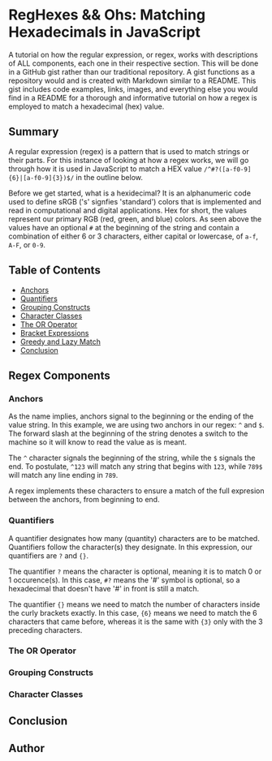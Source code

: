 # RegHexes && Ohs: Matching Hexadecimals in JavaScript

A tutorial on how the regular expression, or regex, works with descriptions of ALL components, each one in their respective section. This will be done in a GitHub gist rather than our traditional repository. A gist functions as a repository would and is created with Markdown similar to a README. This gist includes code examples, links, images, and everything else you would find in a README for a thorough and informative tutorial on how a regex is employed to match a hexadecimal (hex) value.

## Summary
A regular expression (regex) is a pattern that is used to match strings or their parts. For this instance of looking at how a regex works, we will go through how it is used in JavaScript to match a HEX value `/^#?([a-f0-9]{6}|[a-f0-9]{3})$/` in the outline below.

Before we get started, what is a hexidecimal? It is an alphanumeric code used to define sRGB ('s' signfies 'standard') colors that is implemented and read in computational and digital applications. Hex for short, the values represent our primary RGB (red, green, and blue) colors. As seen above the values have an optional `#` at the beginning of the string and contain a combination of either 6 or 3 characters, either capital or lowercase, of `a-f`, `A-F`, or `0-9`.

## Table of Contents

- [Anchors](#anchors)
- [Quantifiers](#quantifiers)
- [Grouping Constructs](#grouping-constructs)
- [Character Classes](#character-classes)
- [The OR Operator](#the-or-operator)
- [Bracket Expressions](#bracket-expressions)
- [Greedy and Lazy Match](#greedy-and-lazy-match)
- [Conclusion](#conclusion)

## Regex Components

### Anchors
As the name implies, anchors signal to the beginning or the ending of the value string. In this example, we are using two anchors in our regex: `^` and `$`. The forward slash at the beginning of the string denotes a switch to the machine so it will know to read the value as is meant.

The `^` character signals the beginning of the string, while the `$` signals the end. To postulate, `^123` will match any string that begins with `123`, while `789$` will match any line ending in `789`.

A regex implements these characters to ensure a match of the full expresion between the anchors, from beginning to end.

### Quantifiers
A quantifier designates how many (quantity) characters are to be matched. Quantifiers follow the character(s) they designate. In this expression, our quantifiers are `?` and `{}`.  

The quantifier `?` means the character is optional, meaning it is to match 0 or 1 occurence(s). In this case, `#?` means the '#' symbol is optional, so a hexadecimal that doesn't have '#' in front is still a match.

The quantifier `{}` means we need to match the number of characters inside the curly brackets exactly. In this case, `{6}` means we need to match the 6 characters that came before, whereas it is the same with `{3}` only with the 3 preceding characters.

### The OR Operator

### Grouping Constructs


### Character Classes


## Conclusion 


## Author
